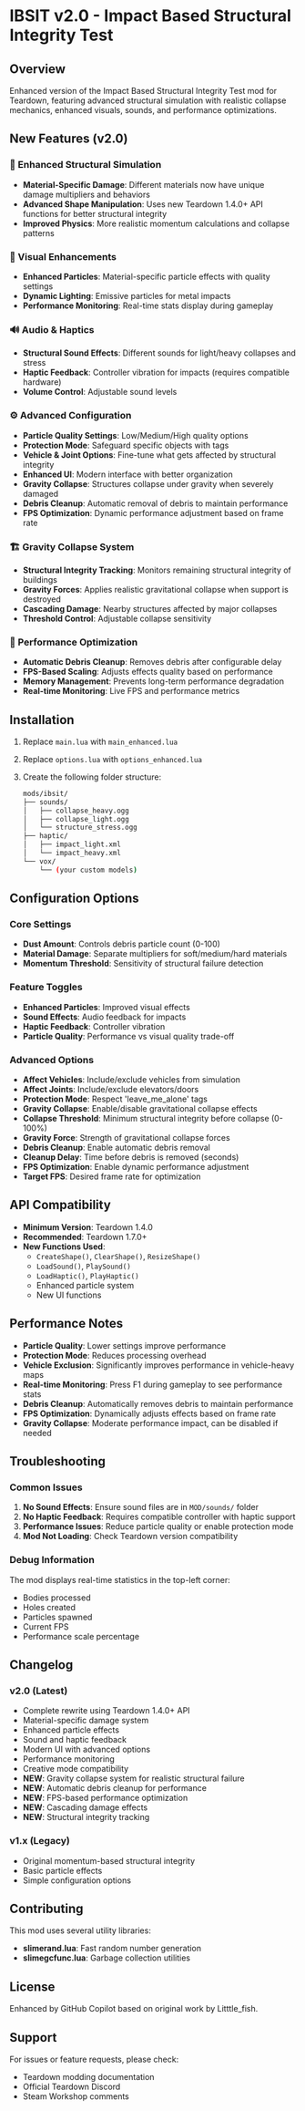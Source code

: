 # IBSIT v2.0 - Impact Based Structural Integrity Test

## Overview

Enhanced version of the Impact Based Structural Integrity Test mod for Teardown, featuring advanced structural simulation with realistic collapse mechanics, enhanced visuals, sounds, and performance optimizations.

## New Features (v2.0)

### 🎯 Enhanced Structural Simulation

- **Material-Specific Damage**: Different materials now have unique damage multipliers and behaviors
- **Advanced Shape Manipulation**: Uses new Teardown 1.4.0+ API functions for better structural integrity
- **Improved Physics**: More realistic momentum calculations and collapse patterns

### 🎨 Visual Enhancements

- **Enhanced Particles**: Material-specific particle effects with quality settings
- **Dynamic Lighting**: Emissive particles for metal impacts
- **Performance Monitoring**: Real-time stats display during gameplay

### 🔊 Audio & Haptics

- **Structural Sound Effects**: Different sounds for light/heavy collapses and stress
- **Haptic Feedback**: Controller vibration for impacts (requires compatible hardware)
- **Volume Control**: Adjustable sound levels

### ⚙️ Advanced Configuration

- **Particle Quality Settings**: Low/Medium/High quality options
- **Protection Mode**: Safeguard specific objects with tags
- **Vehicle & Joint Options**: Fine-tune what gets affected by structural integrity
- **Enhanced UI**: Modern interface with better organization
- **Gravity Collapse**: Structures collapse under gravity when severely damaged
- **Debris Cleanup**: Automatic removal of debris to maintain performance
- **FPS Optimization**: Dynamic performance adjustment based on frame rate

### 🏗️ Gravity Collapse System

- **Structural Integrity Tracking**: Monitors remaining structural integrity of buildings
- **Gravity Forces**: Applies realistic gravitational collapse when support is destroyed
- **Cascading Damage**: Nearby structures affected by major collapses
- **Threshold Control**: Adjustable collapse sensitivity

### 🧹 Performance Optimization

- **Automatic Debris Cleanup**: Removes debris after configurable delay
- **FPS-Based Scaling**: Adjusts effects quality based on performance
- **Memory Management**: Prevents long-term performance degradation
- **Real-time Monitoring**: Live FPS and performance metrics

## Installation

1. Replace `main.lua` with `main_enhanced.lua`
2. Replace `options.lua` with `options_enhanced.lua`
3. Create the following folder structure:

   ```bash
   mods/ibsit/
   ├── sounds/
   │   ├── collapse_heavy.ogg
   │   ├── collapse_light.ogg
   │   └── structure_stress.ogg
   ├── haptic/
   │   ├── impact_light.xml
   │   └── impact_heavy.xml
   └── vox/
       └── (your custom models)
   ```

## Configuration Options

### Core Settings

- **Dust Amount**: Controls debris particle count (0-100)
- **Material Damage**: Separate multipliers for soft/medium/hard materials
- **Momentum Threshold**: Sensitivity of structural failure detection

### Feature Toggles

- **Enhanced Particles**: Improved visual effects
- **Sound Effects**: Audio feedback for impacts
- **Haptic Feedback**: Controller vibration
- **Particle Quality**: Performance vs visual quality trade-off

### Advanced Options

- **Affect Vehicles**: Include/exclude vehicles from simulation
- **Affect Joints**: Include/exclude elevators/doors
- **Protection Mode**: Respect 'leave_me_alone' tags
- **Gravity Collapse**: Enable/disable gravitational collapse effects
- **Collapse Threshold**: Minimum structural integrity before collapse (0-100%)
- **Gravity Force**: Strength of gravitational collapse forces
- **Debris Cleanup**: Enable automatic debris removal
- **Cleanup Delay**: Time before debris is removed (seconds)
- **FPS Optimization**: Enable dynamic performance adjustment
- **Target FPS**: Desired frame rate for optimization

## API Compatibility

- **Minimum Version**: Teardown 1.4.0
- **Recommended**: Teardown 1.7.0+
- **New Functions Used**:
  - `CreateShape()`, `ClearShape()`, `ResizeShape()`
  - `LoadSound()`, `PlaySound()`
  - `LoadHaptic()`, `PlayHaptic()`
  - Enhanced particle system
  - New UI functions

## Performance Notes

- **Particle Quality**: Lower settings improve performance
- **Protection Mode**: Reduces processing overhead
- **Vehicle Exclusion**: Significantly improves performance in vehicle-heavy maps
- **Real-time Monitoring**: Press F1 during gameplay to see performance stats
- **Debris Cleanup**: Automatically removes debris to maintain performance
- **FPS Optimization**: Dynamically adjusts effects based on frame rate
- **Gravity Collapse**: Moderate performance impact, can be disabled if needed

## Troubleshooting

### Common Issues

1. **No Sound Effects**: Ensure sound files are in `MOD/sounds/` folder
2. **No Haptic Feedback**: Requires compatible controller with haptic support
3. **Performance Issues**: Reduce particle quality or enable protection mode
4. **Mod Not Loading**: Check Teardown version compatibility

### Debug Information

The mod displays real-time statistics in the top-left corner:

- Bodies processed
- Holes created
- Particles spawned
- Current FPS
- Performance scale percentage

## Changelog

### v2.0 (Latest)

- Complete rewrite using Teardown 1.4.0+ API
- Material-specific damage system
- Enhanced particle effects
- Sound and haptic feedback
- Modern UI with advanced options
- Performance monitoring
- Creative mode compatibility
- **NEW**: Gravity collapse system for realistic structural failure
- **NEW**: Automatic debris cleanup for performance
- **NEW**: FPS-based performance optimization
- **NEW**: Cascading damage effects
- **NEW**: Structural integrity tracking

### v1.x (Legacy)

- Original momentum-based structural integrity
- Basic particle effects
- Simple configuration options

## Contributing

This mod uses several utility libraries:

- **slimerand.lua**: Fast random number generation
- **slimegcfunc.lua**: Garbage collection utilities

## License

Enhanced by GitHub Copilot based on original work by Litttle_fish.

## Support

For issues or feature requests, please check:

- Teardown modding documentation
- Official Teardown Discord
- Steam Workshop comments

